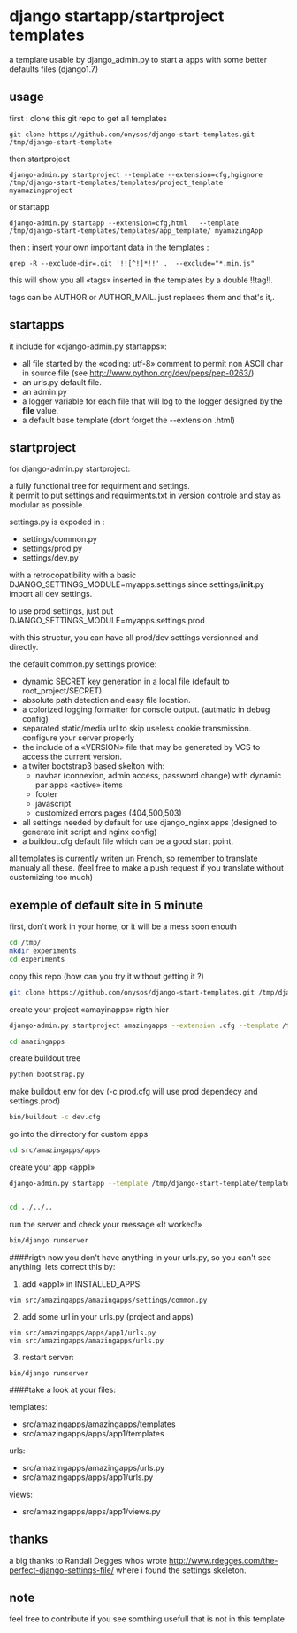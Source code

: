 django startapp/startproject templates 
============================

a template usable by django_admin.py to start a apps with some better defaults files (django1.7)

usage
-----

first : clone this git repo to get all templates

    git clone https://github.com/onysos/django-start-templates.git /tmp/django-start-template

then startproject

    django-admin.py startproject --template --extension=cfg,hgignore /tmp/django-start-templates/templates/project_template myamazingproject
    
or startapp

    django-admin.py startapp --extension=cfg,html   --template /tmp/django-start-templates/templates/app_template/ myamazingApp



then : insert your own important data in the templates : 

    grep -R --exclude-dir=.git '!![^!]*!!' .  --exclude="*.min.js"

this will show you all «tags» inserted in the templates by a double !!tag!!.

tags can be AUTHOR or AUTHOR_MAIL. just replaces them and that's it,.


startapps
---------
it include for «django-admin.py startapps»:

- all file started by the «coding: utf-8» comment to permit non ASCII char in source file (see http://www.python.org/dev/peps/pep-0263/) 
- an urls.py default file.
- an admin.py 
- a logger variable for each file that will log to the logger designed by the __file__ value.
- a default base template (dont forget the --extension .html)


startproject
------------
for django-admin.py startproject:


a fully functional tree for requirment and settings.  
it permit to put settings and requirments.txt in version controle and stay as modular as possible.

settings.py is expoded in : 
- settings/common.py
- settings/prod.py
- settings/dev.py

with a retrocopatibility with a basic DJANGO_SETTINGS_MODULE=myapps.settings since settings/__init__.py import all dev settings.

to use prod settings, just put  DJANGO_SETTINGS_MODULE=myapps.settings.prod

with this structur, you can have all prod/dev settings versionned and directly.

the default common.py settings provide:

- dynamic SECRET key generation in a local file (default to root_project/SECRET)
- absolute path detection and easy file location.
- a colorized logging formatter for console output. (autmatic in debug config)
- separated static/media url to skip useless cookie transmission. configure your server properly
- the include of a «VERSION» file that may be generated by VCS to access the current version.
- a twiter bootstrap3 based skelton with: 
  - navbar  (connexion, admin access, password change) with dynamic par apps «active» items 
  - footer
  - javascript
  - customized errors pages (404,500,503)
- all settings needed by default for use django_nginx apps (designed to generate init script and nginx config)
- a buildout.cfg default file which can be a good start point.

  
all templates is currently writen un French, so remember to translate manualy all these. 
(feel free to make a push request if you translate without customizing too much)


exemple of default site in 5 minute
-----------------------------------

first, don't work in your home, or it will be a mess soon enouth
```bash
cd /tmp/
mkdir experiments
cd experiments
```

copy this repo (how can you try it without getting it ?)

```bash
git clone https://github.com/onysos/django-start-templates.git /tmp/django-start-template
```

create your project «amayinapps» rigth hier

```bash
django-admin.py startproject amazingapps --extension .cfg --template /tmp/django-start-template/templates/project_template

cd amazingapps
```

create buildout tree

```bash
python bootstrap.py
```

make buildout env for dev (-c prod.cfg will use prod dependecy and settings.prod)

```bash
bin/buildout -c dev.cfg
```

go into the dirrectory for custom apps

```bash
cd src/amazingapps/apps
```

create your app «app1»

```bash
django-admin.py startapp --template /tmp/django-start-template/templates/app_template app1 --extension .html


cd ../../.. 
```

run the server and check your message «It worked!»
```bash
bin/django runserver
```
  
  
  
####rigth now
you don't have anything in your urls.py, so you can't see anything.
lets correct this by:

1. add «app1» in INSTALLED_APPS:

```vim src/amazingapps/amazingapps/settings/common.py```

2. add some url in your urls.py (project and apps)

```
vim src/amazingapps/apps/app1/urls.py
vim src/amazingapps/amazingapps/urls.py
```


3. restart server:

```bin/django runserver```


####take a look at your files:


templates: 

- src/amazingapps/amazingapps/templates
- src/amazingapps/apps/app1/templates

urls:

- src/amazingapps/amazingapps/urls.py
- src/amazingapps/apps/app1/urls.py

views:

- src/amazingapps/apps/app1/views.py
  

thanks
------

a big thanks to Randall Degges whos wrote http://www.rdegges.com/the-perfect-django-settings-file/
where i found the settings skeleton.

note
----

feel free to contribute if you see somthing usefull that is not in this template

  
